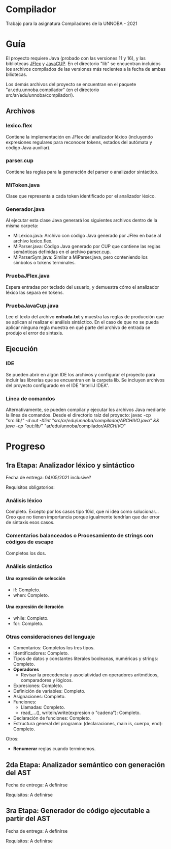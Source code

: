 # Compilador
Trabajo para la asignatura Compiladores de la UNNOBA - 2021

# Guía
El proyecto requiere Java (probado con las versiones 11 y 16), y las bibliotecas [JFlex](https://www.jflex.de/) y [JavaCUP](http://www2.cs.tum.edu/projects/cup/install.php).
En el directorio "lib" se encuentran incluidos los archivos compilados de las versiones más recientes a la fecha de ambas biliotecas.

Los demás archivos del proyecto se encuentran en el paquete "ar.edu.unnoba.compilador" (en el directorio src/ar/edu/unnoba/compilador/).

## Archivos

### lexico.flex

Contiene la implementación en JFlex del analizador léxico (incluyendo expresiones regulares para reconocer tokens, estados del autómata y código Java auxiliar).

### parser.cup

Contiene las reglas para la generación del parser o analizador sintáctico.

### MiToken.java
Clase que representa a cada token identificado por el analizador léxico.

### Generador.java

Al ejecutar esta clase Java generará los siguientes archivos dentro de la misma carpeta:

* MiLexico.java: Archivo con código Java generado por JFlex en base al archivo lexico.flex.
* MiParser.java: Código Java generado por CUP que contiene las reglas semánticas definidas en el archivo parser.cup.
* MiParserSym.java: Similar a MiParser.java, pero conteniendo los símbolos o tokens terminales.

### PruebaJFlex.java

Espera entradas por teclado del usuario, y demuestra cómo el analizador léxico las separa en tokens.

### PruebaJavaCup.java

Lee el texto del archivo **entrada.txt** y muestra las reglas de producción que se aplican al realizar el análisis sintáctico. En el caso de que no se pueda aplicar ninguna regla muestra en qué parte del archivo de entrada se produjo el error de sintaxis.

## Ejecución

### IDE

Se pueden abrir en algún IDE los archivos y configurar el proyecto para incluir las librerías que se encuentran en la carpeta lib.
Se incluyen archivos del proyecto configurado en el IDE "IntelliJ IDEA".

### Línea de comandos

Alternativamente, se pueden compilar y ejecutar los archivos Java mediante la línea de comandos.
Desde el directorio raíz del proyecto:
javac -cp "src:lib/*" -d out -Xlint "src/ar/edu/unnoba/compilador/_ARCHIVO_.java" && \
java -cp "out:lib/*" "ar/edu/unnoba/compilador/_ARCHIVO_"

# Progreso

## 1ra Etapa: Analizador léxico y sintáctico

Fecha de entrega: 04/05/2021 inclusive?

Requisitos obligatorios:

### Análisis léxico
Completo.
Excepto por los casos tipo 10id, que ni idea como solucionar...
Creo que no tienen importancia porque igualmente tendrían que dar error de sintaxis esos casos.

### Comentarios balanceados o Procesamiento de strings con códigos de escape
Completos los dos.

### Análisis sintáctico

#### Una expresión de selección
* if: Completo.
* when: Completo.

#### Una expresión de iteración
* while: Completo.
* for: Completo.

### Otras consideraciones del lenguaje
* Comentarios: Completos los tres tipos.
* Identificadores: Completo.
* Tipos de datos y constantes literales booleanas, numéricas y strings: Completo.
* **Operadores**
  * Revisar la precedencia y asociatividad en operadores aritméticos, comparadores y lógicos.
* Expresiones: Completo.
* Definición de variables: Completo.
* Asignaciones: Completo.
* Funciones:
  * Llamadas: Completo.
  * read_...(), writeln/write(expresion o "cadena"): Completo.
* Declaración de funciones: Completo.
* Estructura general del programa: (declaraciones, main is, cuerpo, end): Completo.

Otros:
* **Renumerar** reglas cuando terminemos.


## 2da Etapa: Analizador semántico con generación del AST

Fecha de entrega: A definirse

Requisitos:
A definirse

## 3ra Etapa: Generador de código ejecutable a partir del AST

Fecha de entrega: A definirse

Requisitos:
A definirse

